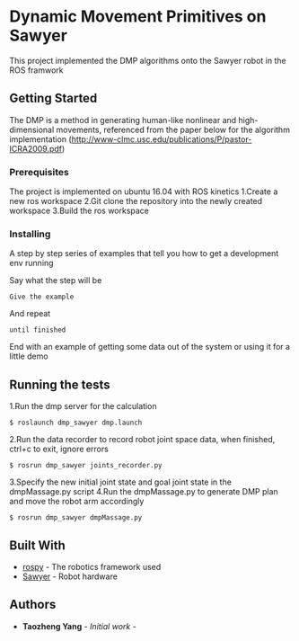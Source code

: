 
# Dynamic Movement Primitives on Sawyer 

This project implemented the DMP algorithms onto the Sawyer robot in the ROS framwork

## Getting Started

The DMP is a method in generating human-like nonlinear and high-dimensional movements, referenced from the paper below for the algorithm implementation
(http://www-clmc.usc.edu/publications/P/pastor-ICRA2009.pdf)

### Prerequisites

The project is implemented on ubuntu 16.04 with ROS kinetics
1.Create a new ros workspace
2.Git clone the repository into the newly created workspace
3.Build the ros workspace

### Installing

A step by step series of examples that tell you how to get a development env running

Say what the step will be

```
Give the example
```

And repeat

```
until finished
```

End with an example of getting some data out of the system or using it for a little demo

## Running the tests

1.Run the dmp server for the calculation
```
$ roslaunch dmp_sawyer dmp.launch 
```
2.Run the data recorder to record robot joint space data, when finished, ctrl+c to exit, ignore errors
```
$ rosrun dmp_sawyer joints_recorder.py
```
3.Specify the new initial joint state and goal joint state in the dmpMassage.py script
4.Run the dmpMassage.py to generate DMP plan and move the robot arm accordingly
```
$ rosrun dmp_sawyer dmpMassage.py
```

## Built With

* [rospy](http://wiki.ros.org/rospy) - The robotics framework used
* [Sawyer](https://www.rethinkrobotics.com/sawyer/) - Robot hardware

## Authors

* **Taozheng Yang** - *Initial work* - 

